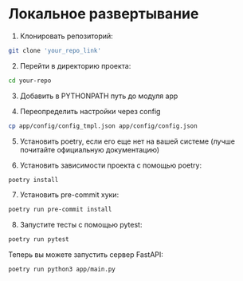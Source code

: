 # Локальное развертывание
1. Клонировать репозиторий:
```bash
git clone 'your_repo_link'
```

2. Перейти в директорию проекта:
```bash
cd your-repo
```
3. Добавить в PYTHONPATH путь до модуля app

4. Переопределить настройки через config
```bash
cp app/config/config_tmpl.json app/config/config.json
```

5. Установить poetry, если его еще нет на вашей системе (лучше почитайте официальную документацию)

6. Установить зависимости проекта с помощью poetry:
```bash
poetry install
```
7. Установить pre-commit хуки:
```bash
poetry run pre-commit install
```
8. Запустите тесты с помощью pytest:
```bash
poetry run pytest
```

Теперь вы можете запустить сервер FastAPI:
```bash
poetry run python3 app/main.py
```
